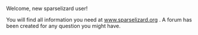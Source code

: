Welcome, new sparselizard user!

You will find all information you need at www.sparselizard.org .
A forum has been created for any question you might have.
